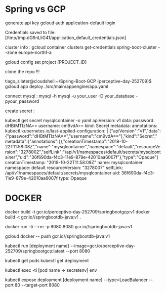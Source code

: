 # Spring vs GCP


generate api key 
gcloud auth application-default login


Credentials saved to file: [/tmp/tmp.dG9nLliG41/application_default_credentials.json]






cluster info :  gcloud container clusters get-credentials  spring-boot-cluster  --zone europe-north1-a

gcloud config set project [PROJECT_ID]

clone the repo !!!

tiago_sllater@cloudshell:~/Spring-Boot-GCP (perceptive-day-252709)$ gcloud app deploy ./src/main/appengine/app.yaml


connect mysql : mysql -h mysql -u your_user -D your_database -pyour_password



create secret : 

kubectl get secret mysqlcontainer -o yaml
apiVersion: v1
data:
  password: dHBtMTIzNA==
  username: cm9vdA==
kind: Secret
metadata:
  annotations:
    kubectl.kubernetes.io/last-applied-configuration: |
      {"apiVersion":"v1","data":{"password":"dHBtMTIzNA==","username":"cm9vdA=="},"kind":"Secret","metadata":{"annotations":{},"creationTimestamp":"2019-10-22T11:58:08Z","name":"mysqlcontainer","namespace":"default","resourceVersion":"3278002","selfLink":"/api/v1/namespaces/default/secrets/mysqlcontainer","uid":"36f690da-f4c3-11e9-879e-42010aa6007f"},"type":"Opaque"}
  creationTimestamp: "2019-10-22T11:58:08Z"
  name: mysqlcontainer
  namespace: default
  resourceVersion: "3278007"
  selfLink: /api/v1/namespaces/default/secrets/mysqlcontainer
  uid: 36f690da-f4c3-11e9-879e-42010aa6007f
type: Opaque


 # DOCKER 
 
docker build -t  gcr.io/perceptive-day-252709/springbootgcp:v1
docker build -t gcr.io//springbootdb-java:v1 .

docker run -ti --rm -p 8080:8080 gcr.io//springbootdb-java:v1

gcloud docker -- push gcr.io//springbootdb-java:v1
 

kubectl run [deployment name] --image=gcr.io/perceptive-day-252709/springbootgcp:latest --port 8080

kubectl get pods
kubectl get deployment

kubectl exec -ti [pod name -> secretenv] env

kubectl expose deployment [deployment name] --type=LoadBalancer --port 80 --target-port 8080